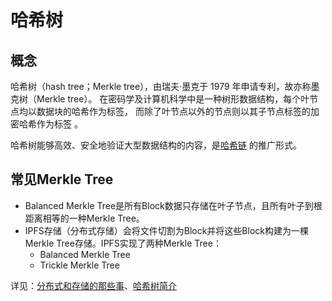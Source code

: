 # 哈希树

## 概念

哈希树（hash tree；Merkle tree），由瑞夫·墨克于 1979 年申请专利，故亦称墨克树（Merkle tree）。
在密码学及计算机科学中是一种树形数据结构，每个叶节点均以数据块的哈希作为标签，
而除了叶节点以外的节点则以其子节点标签的加密哈希作为标签 。

哈希树能够高效、安全地验证大型数据结构的内容，是[哈希链](https://gitee.com/ojiejieo/starter-notes/blob/master/%E6%90%9C%E7%BD%97%E9%9B%86%E9%94%A6/%E7%AE%97%E6%B3%95/%E6%95%A3%E5%88%97%E9%93%BE.MD)
的推广形式。

## 常见Merkle Tree

* Balanced Merkle Tree是所有Block数据只存储在叶子节点，且所有叶子到根距离相等的一种Merkle Tree。
* IPFS存储（分布式存储）会将文件切割为Block并将这些Block构建为一棵Merkle Tree存储。IPFS实现了两种Merkle Tree：
    * Balanced Merkle Tree
    * Trickle Merkle Tree

[//]: # (todo 待完善：哈希树简介)

详见：[分布式和存储的那些事](https://zhuanlan.zhihu.com/p/137881105)、[哈希树简介](https://blog.csdn.net/K346K346/article/details/129815415?ops_request_misc=%257B%2522request%255Fid%2522%253A%2522169495968716800180626794%2522%252C%2522scm%2522%253A%252220140713.130102334..%2522%257D&request_id=169495968716800180626794&biz_id=0&utm_medium=distribute.pc_search_result.none-task-blog-2~all~top_click~default-1-129815415-null-null.142^v94^insert_down28v1&utm_term=%E5%93%88%E5%B8%8C%E6%A0%91&spm=1018.2226.3001.4187)
